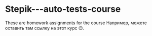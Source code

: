 # Stepik---auto-tests-course
These are homework assignments for the course
Например, можете оставить там ссылку на этот курс 😉.  
